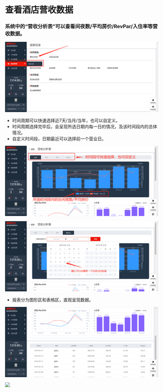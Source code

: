 # 查看酒店营收数据

### 系统中的“营收分析表”可以查看间夜数/平均房价/RevPar/入住率等营收数据。

![](../../../.gitbook/assets/image%20%28152%29.png)

* 时间周期可以快速选择近7天/当月/当年，也可以自定义。 
* 时间周期选择完毕后，会呈现所选日期内每一日的情况，及该时间段内的总体情况。 
* 自定义时间段，日期最近可以选择前一个营业日。

![](../../../.gitbook/assets/image%20%28906%29.png)

![](../../../.gitbook/assets/image%20%28384%29.png)

* 报表分为图形区和表格区，直观呈现数据。

![](../../../.gitbook/assets/image%20%28551%29.png)

![](https://uploader.shimo.im/f/eufzZCdoLaI108MW.png!thumbnail)



